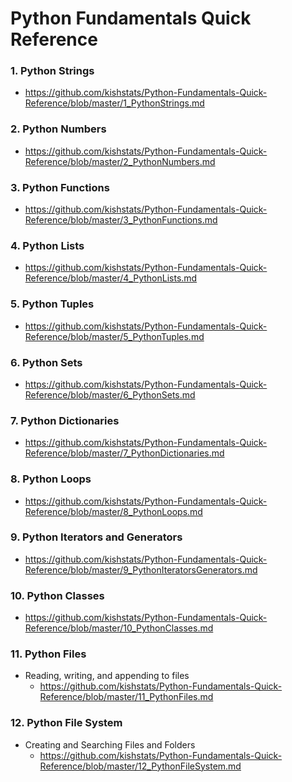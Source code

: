 # Python Fundamentals Quick Reference

### 1. Python Strings
  * https://github.com/kishstats/Python-Fundamentals-Quick-Reference/blob/master/1_PythonStrings.md

### 2. Python Numbers
  * https://github.com/kishstats/Python-Fundamentals-Quick-Reference/blob/master/2_PythonNumbers.md

### 3. Python Functions
  * https://github.com/kishstats/Python-Fundamentals-Quick-Reference/blob/master/3_PythonFunctions.md

### 4. Python Lists
  * https://github.com/kishstats/Python-Fundamentals-Quick-Reference/blob/master/4_PythonLists.md

### 5. Python Tuples
  * https://github.com/kishstats/Python-Fundamentals-Quick-Reference/blob/master/5_PythonTuples.md

### 6. Python Sets
  * https://github.com/kishstats/Python-Fundamentals-Quick-Reference/blob/master/6_PythonSets.md  

### 7. Python Dictionaries
  * https://github.com/kishstats/Python-Fundamentals-Quick-Reference/blob/master/7_PythonDictionaries.md  

### 8. Python Loops
  * https://github.com/kishstats/Python-Fundamentals-Quick-Reference/blob/master/8_PythonLoops.md

### 9. Python Iterators and Generators
  * https://github.com/kishstats/Python-Fundamentals-Quick-Reference/blob/master/9_PythonIteratorsGenerators.md    

### 10. Python Classes
  * https://github.com/kishstats/Python-Fundamentals-Quick-Reference/blob/master/10_PythonClasses.md    

### 11. Python Files
  * Reading, writing, and appending to files
    * https://github.com/kishstats/Python-Fundamentals-Quick-Reference/blob/master/11_PythonFiles.md    

### 12. Python File System
  * Creating and Searching Files and Folders
    * https://github.com/kishstats/Python-Fundamentals-Quick-Reference/blob/master/12_PythonFileSystem.md    
